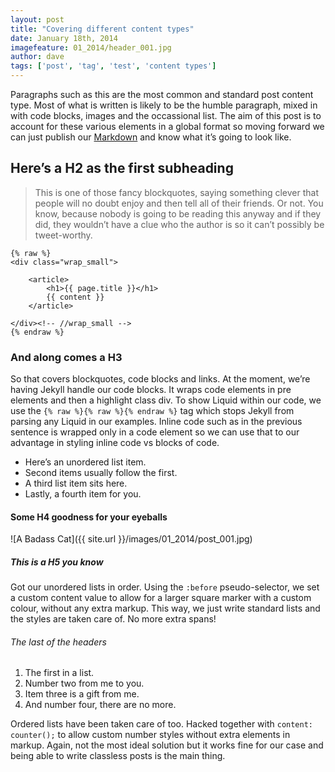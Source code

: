 ```yaml
---
layout: post
title: "Covering different content types"
date: January 18th, 2014
imagefeature: 01_2014/header_001.jpg
author: dave
tags: ['post', 'tag', 'test', 'content types']
---
```


Paragraphs such as this are the most common and standard post content type. Most of what is written is likely to be the humble paragraph, mixed in with code blocks, images and the occassional list. The aim of this post is to account for these various elements in a global format so moving forward we can just publish our [Markdown](http://daringfireball.net/projects/markdown/) and know what it’s going to look like.

## Here’s a H2 as the first subheading

> This is one of those fancy blockquotes, saying something clever that people will no doubt enjoy and then tell all of their friends. Or not. You know, because nobody is going to be reading this anyway and if they did, they wouldn’t have a clue who the author is so it can’t possibly be tweet-worthy.

```
{% raw %}
<div class="wrap_small">

    <article>
        <h1>{{ page.title }}</h1>
        {{ content }}
    </article>

</div><!-- //wrap_small -->
{% endraw %}
```

### And along comes a H3

So that covers blockquotes, code blocks and links. At the moment, we’re having Jekyll handle our code blocks. It wraps code elements in pre elements and then a highlight class div. To show Liquid within our code, we use the `{% raw %}{% raw %}{% endraw %}` tag which stops Jekyll from parsing any Liquid in our examples. Inline code such as in the previous sentence is wrapped only in a code element so we can use that to our advantage in styling inline code vs blocks of code.

* Here’s an unordered list item.
* Second items usually follow the first.
* A third list item sits here.
* Lastly, a fourth item for you.

#### Some H4 goodness for your eyeballs

![A Badass Cat]({{ site.url }}/images/01_2014/post_001.jpg)

##### This is a H5 you know

Got our unordered lists in order. Using the `:before` pseudo-selector, we set a custom content value to allow for a larger square marker with a custom colour, without any extra markup. This way, we just write standard lists and the styles are taken care of. No more extra spans!

###### The last of the headers

1. The first in a list.
2. Number two from me to you.
3. Item three is a gift from me.
4. And number four, there are no more.

Ordered lists have been taken care of too. Hacked together with `content: counter();` to allow custom number styles without extra elements in markup. Again, not the most ideal solution but it works fine for our case and being able to write classless posts is the main thing.
